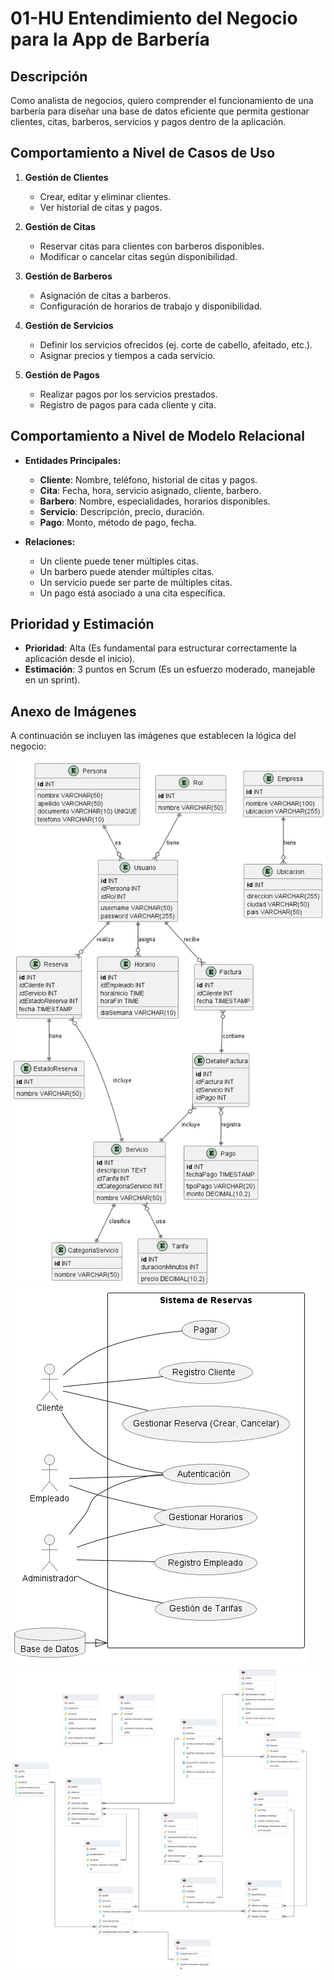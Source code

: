 # 01-HU Entendimiento del Negocio para la App de Barbería

## Descripción
Como analista de negocios, quiero comprender el funcionamiento de una barbería para diseñar una base de datos eficiente que permita gestionar clientes, citas, barberos, servicios y pagos dentro de la aplicación.

## Comportamiento a Nivel de Casos de Uso
1. **Gestión de Clientes**
   - Crear, editar y eliminar clientes.
   - Ver historial de citas y pagos.
   
2. **Gestión de Citas**
   - Reservar citas para clientes con barberos disponibles.
   - Modificar o cancelar citas según disponibilidad.
   
3. **Gestión de Barberos**
   - Asignación de citas a barberos.
   - Configuración de horarios de trabajo y disponibilidad.
   
4. **Gestión de Servicios**
   - Definir los servicios ofrecidos (ej. corte de cabello, afeitado, etc.).
   - Asignar precios y tiempos a cada servicio.

5. **Gestión de Pagos**
   - Realizar pagos por los servicios prestados.
   - Registro de pagos para cada cliente y cita.

## Comportamiento a Nivel de Modelo Relacional
- **Entidades Principales:**
   - **Cliente**: Nombre, teléfono, historial de citas y pagos.
   - **Cita**: Fecha, hora, servicio asignado, cliente, barbero.
   - **Barbero**: Nombre, especialidades, horarios disponibles.
   - **Servicio**: Descripción, precio, duración.
   - **Pago**: Monto, método de pago, fecha.
   
- **Relaciones:**
   - Un cliente puede tener múltiples citas.
   - Un barbero puede atender múltiples citas.
   - Un servicio puede ser parte de múltiples citas.
   - Un pago está asociado a una cita específica.

## Prioridad y Estimación
- **Prioridad**: Alta (Es fundamental para estructurar correctamente la aplicación desde el inicio).
- **Estimación**: 3 puntos en Scrum (Es un esfuerzo moderado, manejable en un sprint).

## Anexo de Imágenes
A continuación se incluyen las imágenes que establecen la lógica del negocio:

![Modelo Relacional](/recursos-adicionales/MER.png)
![Casos de Uso](/recursos-adicionales/casos_de_uso.png)
![Modelo de Base de Datos](/recursos-adicionales/mode_DB%20(1).png)